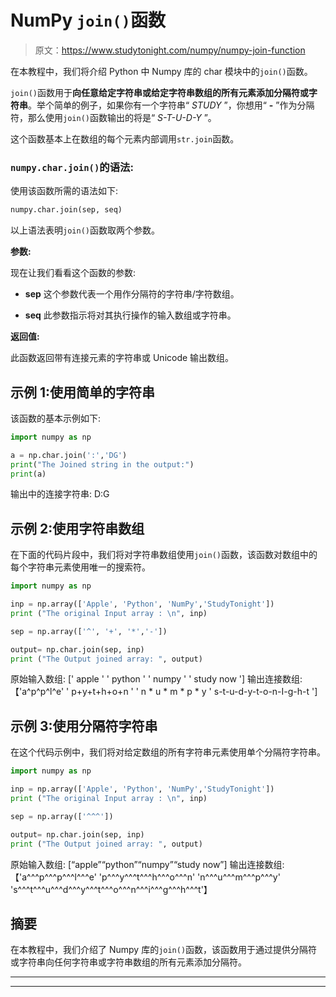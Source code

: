 # NumPy `join()`函数

> 原文：<https://www.studytonight.com/numpy/numpy-join-function>

在本教程中，我们将介绍 Python 中 Numpy 库的 char 模块中的`join()`函数。

`join()`函数用于**向任意给定字符串或给定字符串数组的所有元素添加分隔符或字符串**。举个简单的例子，如果你有一个字符串“ *STUDY* ”，你想用“ **-** ”作为分隔符，那么使用`join()`函数输出的将是“ *S-T-U-D-Y* ”。

这个函数基本上在数组的每个元素内部调用`str.join`函数。

### `numpy.char.join()`的语法:

使用该函数所需的语法如下:

```py
numpy.char.join(sep, seq)
```

以上语法表明`join()`函数取两个参数。

**参数:**

现在让我们看看这个函数的参数:

*   **sep**
    这个参数代表一个用作分隔符的字符串/字符数组。

*   **seq**
    此参数指示将对其执行操作的输入数组或字符串。

**返回值:**

此函数返回带有连接元素的字符串或 Unicode 输出数组。

## 示例 1:使用简单的字符串

该函数的基本示例如下:

```py
import numpy as np

a = np.char.join(':','DG')
print("The Joined string in the output:")
print(a)
```

输出中的连接字符串:
D:G

## 示例 2:使用字符串数组

在下面的代码片段中，我们将对字符串数组使用`join()`函数，该函数对数组中的每个字符串元素使用唯一的搜索符。

```py
import numpy as np

inp = np.array(['Apple', 'Python', 'NumPy','StudyTonight']) 
print ("The original Input array : \n", inp) 

sep = np.array(['^', '+', '*','-']) 

output= np.char.join(sep, inp) 
print ("The Output joined array: ", output) 
```

原始输入数组:
[' apple ' ' python ' ' numpy ' ' study now ']
输出连接数组:【'a^p^p^l^e' ' p+y+t+h+o+n ' ' n * u * m * p * y ' s-t-u-d-y-t-o-n-I-g-h-t ']

## 示例 3:使用分隔符字符串

在这个代码示例中，我们将对给定数组的所有字符串元素使用单个分隔符字符串。

```py
import numpy as np

inp = np.array(['Apple', 'Python', 'NumPy','StudyTonight']) 
print ("The original Input array : \n", inp) 

sep = np.array(['^^^']) 

output= np.char.join(sep, inp) 
print ("The Output joined array: ", output) 
```

原始输入数组:
[“apple”“python”“numpy”“study now”]
输出连接数组:【'a^^^p^^^p^^^l^^^e' 'p^^^y^^^t^^^h^^^o^^^n' 'n^^^u^^^m^^^p^^^y'
's^^^t^^^u^^^d^^^y^^^t^^^o^^^n^^^i^^^g^^^h^^^t'】

## 摘要

在本教程中，我们介绍了 Numpy 库的`join()`函数，该函数用于通过提供分隔符或字符串向任何字符串或字符串数组的所有元素添加分隔符。

* * *

* * *